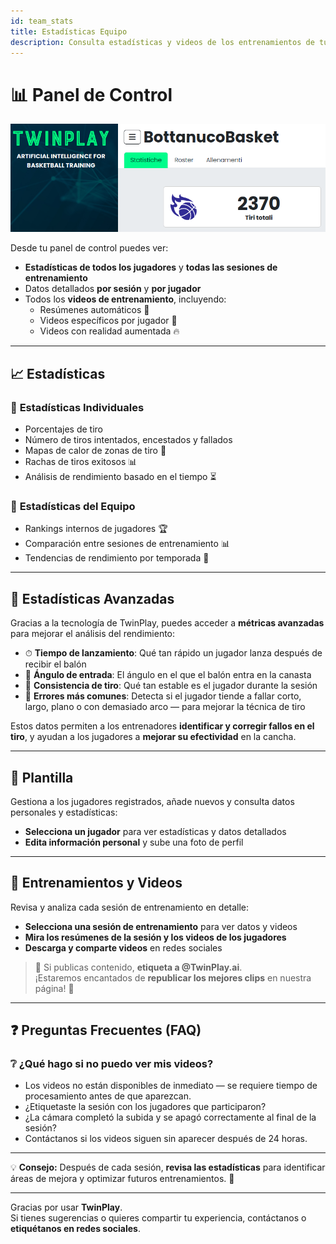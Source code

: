 ```yaml
---
id: team_stats
title: Estadísticas Equipo
description: Consulta estadísticas y videos de los entrenamientos de tu equipo.
---
```


# 📊 Panel de Control

![webapp-coach](/img/webapp-coach.png)

Desde tu panel de control puedes ver:
- **Estadísticas de todos los jugadores** y **todas las sesiones de entrenamiento**
- Datos detallados **por sesión** y **por jugador**
- Todos los **videos de entrenamiento**, incluyendo:
  - Resúmenes automáticos 🎥  
  - Videos específicos por jugador 🏀  
  - Videos con realidad aumentada 🔥  

---

## 📈 Estadísticas

### 🏀 **Estadísticas Individuales**
- Porcentajes de tiro
- Número de tiros intentados, encestados y fallados
- Mapas de calor de zonas de tiro 📍
- Rachas de tiros exitosos 📊
- Análisis de rendimiento basado en el tiempo ⏳

### 📢 **Estadísticas del Equipo**
- Rankings internos de jugadores 🏆
- Comparación entre sesiones de entrenamiento 📊
- Tendencias de rendimiento por temporada 📅

---

## 🚀 **Estadísticas Avanzadas**

Gracias a la tecnología de TwinPlay, puedes acceder a **métricas avanzadas** para mejorar el análisis del rendimiento:

- ⏱ **Tiempo de lanzamiento**: Qué tan rápido un jugador lanza después de recibir el balón  
- 🎯 **Ángulo de entrada**: El ángulo en el que el balón entra en la canasta  
- 🔄 **Consistencia de tiro**: Qué tan estable es el jugador durante la sesión  
- 🎯 **Errores más comunes**: Detecta si el jugador tiende a fallar corto, largo, plano o con demasiado arco — para mejorar la técnica de tiro

Estos datos permiten a los entrenadores **identificar y corregir fallos en el tiro**, y ayudan a los jugadores a **mejorar su efectividad** en la cancha.

---

## 📌 Plantilla

Gestiona a los jugadores registrados, añade nuevos y consulta datos personales y estadísticas:
- **Selecciona un jugador** para ver estadísticas y datos detallados
- **Edita información personal** y sube una foto de perfil

---

## 🎥 Entrenamientos y Videos

Revisa y analiza cada sesión de entrenamiento en detalle:
- **Selecciona una sesión de entrenamiento** para ver datos y videos
- **Mira los resúmenes de la sesión y los videos de los jugadores**
- **Descarga y comparte videos** en redes sociales

> 🎯 Si publicas contenido, **etiqueta a @TwinPlay.ai**.  
> ¡Estaremos encantados de **republicar los mejores clips** en nuestra página! 🚀  

---

## ❓ Preguntas Frecuentes (FAQ)

### ❔ ¿Qué hago si no puedo ver mis videos?
- Los videos no están disponibles de inmediato — se requiere tiempo de procesamiento antes de que aparezcan.
- ¿Etiquetaste la sesión con los jugadores que participaron?  
- ¿La cámara completó la subida y se apagó correctamente al final de la sesión?  
- Contáctanos si los videos siguen sin aparecer después de 24 horas.

---

💡 **Consejo:** Después de cada sesión, **revisa las estadísticas** para identificar áreas de mejora y optimizar futuros entrenamientos. 🚀

---

Gracias por usar **TwinPlay**.  
Si tienes sugerencias o quieres compartir tu experiencia, contáctanos o **etiquétanos en redes sociales**.